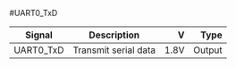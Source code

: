 #UART0_TxD

|Signal        |Description |V      |Type|
| ------------- |:--------------:| -----:|------:|
|UART0_TxD    | Transmit serial data | 1.8V |Output |
